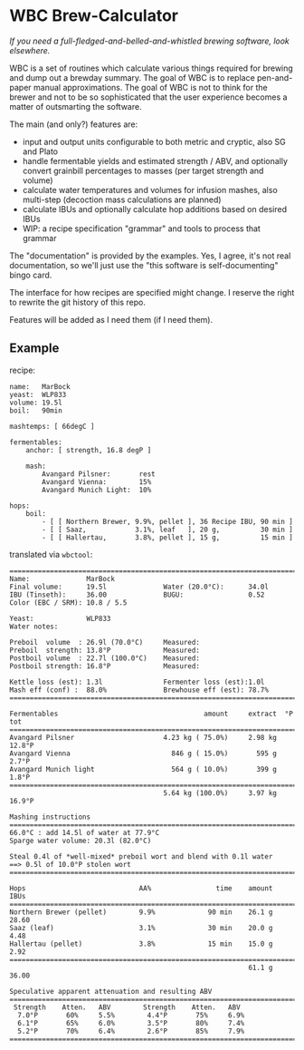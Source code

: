 WBC Brew-Calculator
===================

_If you need a full-fledged-and-belled-and-whistled brewing software,
look elsewhere._

WBC is a set of routines which calculate various things required for
brewing and dump out a brewday summary.  The goal of WBC is to replace
pen-and-paper manual approximations.  The goal of WBC is not to think
for the brewer and not to be so sophisticated that the user experience
becomes a matter of outsmarting the software.

The main (and only?) features are:

  * input and output units configurable to both metric and cryptic,
    also SG and Plato
  * handle fermentable yields and estimated strength / ABV, and
    optionally convert grainbill percentages to masses (per target
    strength and volume)
  * calculate water temperatures and volumes for infusion mashes,
    also multi-step (decoction mass calculations are planned)
  * calculate IBUs and optionally calculate hop additions based on
    desired IBUs
  * WIP: a recipe specification "grammar" and tools to process
    that grammar

The "documentation" is provided by the examples.  Yes, I agree,
it's not real documentation, so we'll just use the "this software is
self-documenting" bingo card.

The interface for how recipes are specified might change.  I reserve
the right to rewrite the git history of this repo.

Features will be added as I need them (if I need them).

Example
-------

recipe:

```
name:   MarBock
yeast:  WLP833
volume: 19.5l
boil:   90min

mashtemps: [ 66degC ]

fermentables:
    anchor: [ strength, 16.8 degP ]

    mash:
        Avangard Pilsner:       rest
        Avangard Vienna:        15%
        Avangard Munich Light:  10%

hops:
    boil:
        - [ [ Northern Brewer, 9.9%, pellet ], 36 Recipe IBU, 90 min ]
        - [ [ Saaz,            3.1%, leaf   ], 20 g,          30 min ]
        - [ [ Hallertau,       3.8%, pellet ], 15 g,          15 min ]
```

translated via `wbctool`:

```
==============================================================================
Name:              MarBock
Final volume:      19.5l              Water (20.0°C):      34.0l              
IBU (Tinseth):     36.00              BUGU:                0.52               
Color (EBC / SRM): 10.8 / 5.5

Yeast:             WLP833
Water notes:       

Preboil  volume  : 26.9l (70.0°C)     Measured:                               
Preboil  strength: 13.8°P             Measured:                               
Postboil volume  : 22.7l (100.0°C)    Measured:                               
Postboil strength: 16.8°P             Measured:                               

Kettle loss (est): 1.3l               Fermenter loss (est):1.0l               
Mash eff (conf) :  88.0%              Brewhouse eff (est): 78.7%              
==============================================================================

Fermentables                                    amount     extract  °P tot
==============================================================================
Avangard Pilsner                      4.23 kg ( 75.0%)     2.98 kg  12.8°P
Avangard Vienna                         846 g ( 15.0%)       595 g   2.7°P
Avangard Munich light                   564 g ( 10.0%)       399 g   1.8°P
==============================================================================
                                      5.64 kg (100.0%)     3.97 kg  16.9°P

Mashing instructions
==============================================================================
66.0°C : add 14.5l of water at 77.9°C
Sparge water volume: 20.3l (82.0°C)

Steal 0.4l of *well-mixed* preboil wort and blend with 0.1l water
==> 0.5l of 10.0°P stolen wort
==============================================================================

Hops                            AA%                time    amount     IBUs
==============================================================================
Northern Brewer (pellet)        9.9%             90 min    26.1 g    28.60
Saaz (leaf)                     3.1%             30 min    20.0 g     4.48
Hallertau (pellet)              3.8%             15 min    15.0 g     2.92
==============================================================================
                                                           61.1 g    36.00

Speculative apparent attenuation and resulting ABV
==============================================================================
 Strength    Atten.   ABV        Strength    Atten.   ABV       
  7.0°P       60%     5.5%        4.4°P       75%     6.9%      
  6.1°P       65%     6.0%        3.5°P       80%     7.4%      
  5.2°P       70%     6.4%        2.6°P       85%     7.9%      
==============================================================================
```
